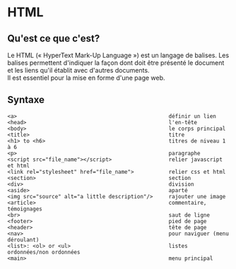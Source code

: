 # HTML  

## Qu'est ce que c'est?  
  Le HTML (« HyperText Mark-Up Language ») est un langage de balises. Les balises permettent 
  d'indiquer la façon dont doit être présenté le document et les liens qu'il établit avec d'autres documents.  
  Il est essentiel pour la mise en forme d'une page web.


## Syntaxe  

    <a>	                                               définir un lien
    <head>                                             l'en-tête 
    <body>                                             le corps principal
    <title>                                            titre
    <h1> to <h6>                                       titres de niveau 1 à 6
    <p>                                                paragraphe
    <script src="file_name"></script>                  relier javascript et html
    <link rel="stylesheet" href="file_name">           relier css et html
    <section>                                          section
    <div>                                              division
    <aside>                                            aparté
    <img src="source" alt="a little description"/>     rajouter une image
    <article>                                          commentaire, témoignages
    <br>                                               saut de ligne
    <footer>                                           pied de page
    <header>                                           tête de page
    <nav>                                              pour naviguer (menu déroulant)
    <list>: <ol> or <ul>                               listes ordonnées/non ordonnées
    <main>                                             menu principal
    
    
    
    
    
    
